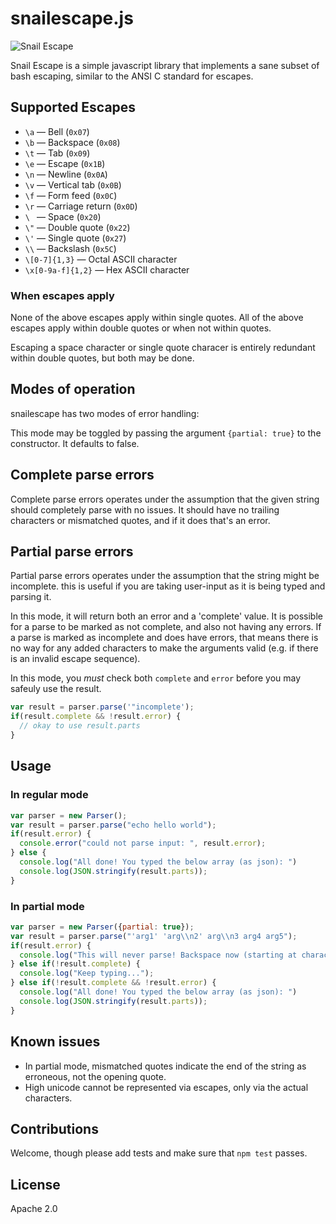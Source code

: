 # snailescape.js

![Snail Escape](/../imgs/header.png?raw=true "Three lost snails")

Snail Escape is a simple javascript library that implements a sane subset of
bash escaping, similar to the ANSI C standard for escapes.

## Supported Escapes

* `\a` &mdash; Bell (`0x07`)
* `\b` &mdash; Backspace (`0x08`)
* `\t` &mdash; Tab (`0x09`)
* `\e` &mdash; Escape (`0x1B`)
* `\n` &mdash; Newline (`0x0A`)
* `\v` &mdash; Vertical tab (`0x0B`)
* `\f` &mdash; Form feed (`0x0C`)
* `\r` &mdash; Carriage return (`0x0D`)
* `\ ` &mdash; Space (`0x20`)
* `\"` &mdash; Double quote (`0x22`)
* `\'` &mdash; Single quote (`0x27`)
* `\\` &mdash; Backslash (`0x5C`)
* `\[0-7]{1,3}` &mdash; Octal ASCII character
* `\x[0-9a-f]{1,2}` &mdash; Hex ASCII character

### When escapes apply

None of the above escapes apply within single quotes.
All of the above escapes apply within double quotes or when not within quotes.

Escaping a space character or single quote characer is entirely redundant
within double quotes, but both may be done.

## Modes of operation

snailescape has two modes of error handling:

This mode may be toggled by passing the argument `{partial: true}` to the
constructor. It defaults to false.

## Complete parse errors

Complete parse errors operates under the assumption that the given string
should completely parse with no issues. It should have no trailing characters
or mismatched quotes, and if it does that's an error.

## Partial parse errors

Partial parse errors operates under the assumption that the string might be
incomplete. this is useful if you are taking user-input as it is being typed
and parsing it.

In this mode, it will return both an error and a 'complete' value. It is
possible for a parse to be marked as not complete, and also not having any
errors. If a parse is marked as incomplete and does have errors, that means
there is no way for any added characters to make the arguments valid (e.g. if
there is an invalid escape sequence).

In this mode, you *must* check both `complete` and `error` before you may safeuly use the result.

```javascript
var result = parser.parse('"incomplete');
if(result.complete && !result.error) {
  // okay to use result.parts
}
```

## Usage

### In regular mode

```javascript
var parser = new Parser();
var result = parser.parse("echo hello world");
if(result.error) {
  console.error("could not parse input: ", result.error);
} else {
  console.log("All done! You typed the below array (as json): ")
  console.log(JSON.stringify(result.parts));
}

```

### In partial mode

```javascript
var parser = new Parser({partial: true});
var result = parser.parse("'arg1' 'arg\\n2' arg\\n3 arg4 arg5");
if(result.error) {
  console.log("This will never parse! Backspace now (starting at character " + result.error.index);
} else if(!result.complete) {
  console.log("Keep typing...");
} else if(!result.complete && !result.error) {
  console.log("All done! You typed the below array (as json): ")
  console.log(JSON.stringify(result.parts));
}
```

## Known issues

* In partial mode, mismatched quotes indicate the end of the string as erroneous, not the opening quote.
* High unicode cannot be represented via escapes, only via the actual characters.

## Contributions

Welcome, though please add tests and make sure that `npm test` passes.

## License

Apache 2.0
